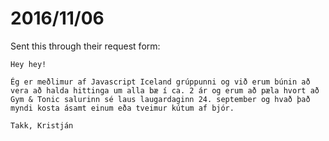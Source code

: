 # 2016/11/06

Sent this through their request form:

```
Hey hey!

Ég er meðlimur af Javascript Iceland grúppunni og við erum búnin að vera að halda hittinga um alla bæ í ca. 2 ár og erum að pæla hvort að Gym & Tonic salurinn sé laus laugardaginn 24. september og hvað það myndi kosta ásamt einum eða tveimur kútum af bjór.

Takk, Kristján
```
